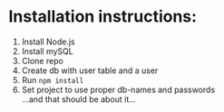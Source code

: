 <h1>Installation instructions:</h1>
<ol>
  <li>Install Node.js</li>
  <li>Install mySQL</li>
  <li>Clone repo</li>
  <li>Create db with user table and a user</li>
  <li>Run <code>npm install</code></li>
  <li>Set project to use proper db-names and passwords</li>
  ...and that should be about it...
</ol>
